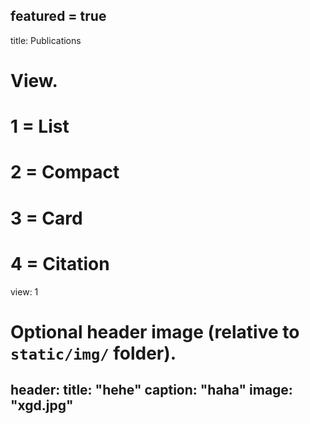 featured = true
---
title: Publications

# View.
#   1 = List
#   2 = Compact
#   3 = Card
#   4 = Citation
view: 1

# Optional header image (relative to `static/img/` folder).
header:
  title: "hehe"
  caption: "haha"
  image: "xgd.jpg"
---
